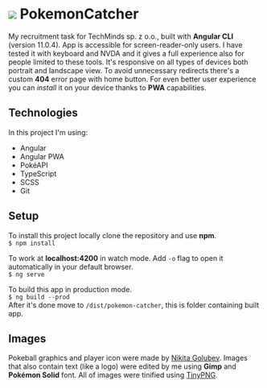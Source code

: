 # <img src="https://github.com/rawdanowiczdev/pokemon-catcher/blob/main/src/assets/pokeball-footer.png?raw=true">  PokemonCatcher

My recruitment task for TechMinds sp. z o.o., built with **Angular CLI** (version 11.0.4).
App is accessible for screen-reader-only users. I have tested it with keyboard and NVDA and it gives a full experience also for people limited to these tools. It's responsive on all types of devices both portrait and landscape view. To avoid unnecessary redirects there's a custom **404** error page with home button. For even better user experience you can *install* it on your device thanks to **PWA** capabilities. 

## Technologies

In this project I'm using:
- Angular
- Angular PWA
- PokéAPI
- TypeScript
- SCSS
- Git

## Setup

To install this project locally clone the repository and use **npm**.<br>
`$ npm install`

To work at **localhost:4200** in watch mode. Add `-o` flag to open it automatically in your default browser.<br>
`$ ng serve` 

To build this app in production mode.<br>
`$ ng build --prod`<br>
After it's done move to `/dist/pokemon-catcher`, this is folder containing built app.

## Images

Pokeball graphics and player icon were made by [Nikita Golubev](https://www.flaticon.com/authors/nikita-golubev). Images that also contain text (like a logo) were edited by me using **Gimp** and **Pokémon Solid** font.
All of images were tinified using [TinyPNG](https://tinypng.com/).
